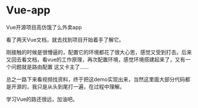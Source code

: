 # Vue-app
Vue开源项目高仿饿了么外卖app

看了两天Vue文档，就去找到项目开始着手了解它。

刚接触的时候是很懵逼的，配置它的环境都花了很大心思，感觉又受到打击。后来又回去看文档，看vue的工作原理，再次配置环境，感觉环境搭建起来了，又有一个问题就是路由配置
这又卡主了......

总之一路下来看视频找资料，终于把这demo实现出来，当然这里面大部分代码都是开源的，我只是从头到尾打一遍，在过程中理解。

学习Vue的路还很远，加油吧。

